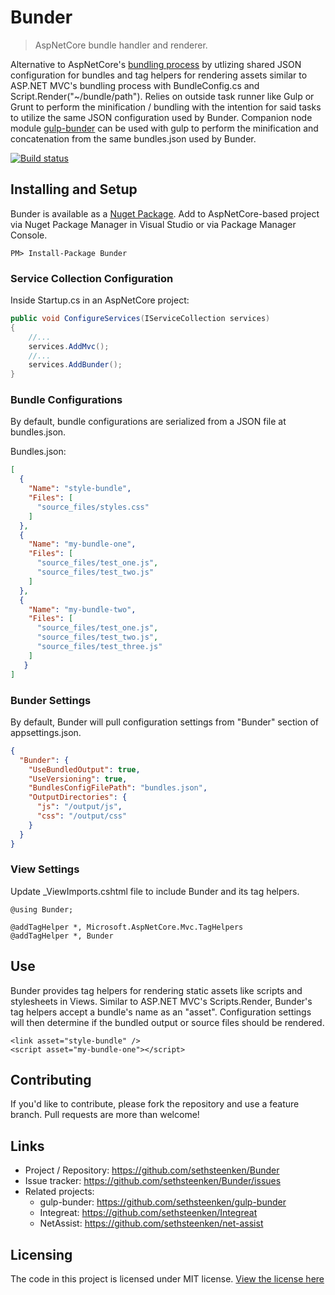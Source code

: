 # Bunder
> AspNetCore bundle handler and renderer. 

Alternative to AspNetCore's [bundling process](https://docs.microsoft.com/en-us/aspnet/core/client-side/bundling-and-minification?view=aspnetcore-2.1&tabs=visual-studio) by utlizing shared JSON configuration for bundles and tag helpers for rendering assets similar to ASP.NET MVC's bundling process with BundleConfig.cs and Script.Render("~/bundle/path"). Relies on outside task runner like Gulp or Grunt to perform the minification / bundling with the intention for said tasks to utilize the same JSON configuration used by Bunder. Companion node module [gulp-bunder](https://github.com/sethsteenken/gulp-bunder) can be used with gulp to perform the minification and concatenation from the same bundles.json used by Bunder. 

[![Build status](https://sethsteenken.visualstudio.com/Bunder%20DevOps/_apis/build/status/Bunder%20DevOps%20CI)](https://sethsteenken.visualstudio.com/Bunder%20DevOps/_build/latest?definitionId=1)

## Installing and Setup

Bunder is available as a [Nuget Package](https://www.nuget.org/packages/Bunder). Add to AspNetCore-based project via Nuget Package Manager in Visual Studio or via Package Manager Console.

```shell
PM> Install-Package Bunder
```

### Service Collection Configuration
Inside Startup.cs in an AspNetCore project:

```csharp
public void ConfigureServices(IServiceCollection services)
{
    //...
    services.AddMvc();
    //...
    services.AddBunder();
}
```

### Bundle Configurations
By default, bundle configurations are serialized from a JSON file at bundles.json.

Bundles.json:
```json
[
  {
    "Name": "style-bundle",
    "Files": [
      "source_files/styles.css"
    ]
  },
  {
    "Name": "my-bundle-one",
    "Files": [
      "source_files/test_one.js",
      "source_files/test_two.js"
    ]
  },
  {
    "Name": "my-bundle-two",
    "Files": [
      "source_files/test_one.js",
      "source_files/test_two.js",
      "source_files/test_three.js"
    ]
   }
]
```

### Bunder Settings
By default, Bunder will pull configuration settings from "Bunder" section of appsettings.json.
```json
{
  "Bunder": {
    "UseBundledOutput": true,
    "UseVersioning": true,
    "BundlesConfigFilePath": "bundles.json",
    "OutputDirectories": {
      "js": "/output/js",
      "css": "/output/css"
    }
  }
}
```

### View Settings
Update _ViewImports.cshtml file to include Bunder and its tag helpers.

```cshtml
@using Bunder;

@addTagHelper *, Microsoft.AspNetCore.Mvc.TagHelpers
@addTagHelper *, Bunder
```

## Use
Bunder provides tag helpers for rendering static assets like scripts and stylesheets in Views. Similar to ASP.NET MVC's Scripts.Render, Bunder's tag helpers accept a bundle's name as an "asset". Configuration settings will then determine if the bundled output or source files should be rendered.

```cshtml
<link asset="style-bundle" />
<script asset="my-bundle-one"></script>
```

## Contributing

If you'd like to contribute, please fork the repository and use a feature
branch. Pull requests are more than welcome!

## Links

- Project / Repository: https://github.com/sethsteenken/Bunder
- Issue tracker: https://github.com/sethsteenken/Bunder/issues
- Related projects:
  - gulp-bunder: https://github.com/sethsteenken/gulp-bunder
  - Integreat: https://github.com/sethsteenken/Integreat
  - NetAssist: https://github.com/sethsteenken/net-assist


## Licensing

The code in this project is licensed under MIT license. [View the license here](LICENSE.md)
